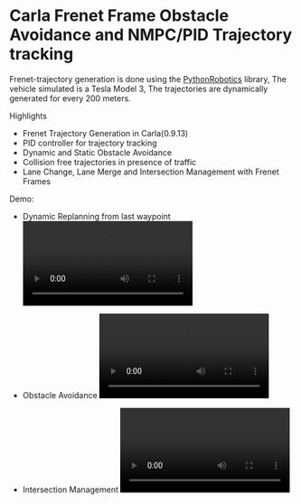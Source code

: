 # Carla Frenet Frame Obstacle Avoidance and NMPC/PID Trajectory tracking 


Frenet-trajectory generation is done using the [PythonRobotics](https://github.com/AtsushiSakai/PythonRobotics) library, The vehicle simulated is a Tesla Model 3, The trajectories are dynamically generated for every 200 meters. 

Highlights 
- Frenet Trajectory Generation in Carla(0.9.13) 
- PID controller for trajectory tracking 
- Dynamic and Static Obstacle Avoidance 
- Collision free trajectories in presence of traffic
- Lane Change, Lane Merge and Intersection Management with Frenet Frames 

Demo: 
- Dynamic Replanning from last waypoint
	 ![1](https://user-images.githubusercontent.com/2005601/226150780-088ee5b3-95b3-4a14-a410-02cced646d53.mp4)

- Obstacle Avoidance 
 	![2](https://user-images.githubusercontent.com/2005601/226150796-3aa8a498-545a-4628-acc8-7137262f9612.mp4)

- Intersection Management
	![3](https://user-images.githubusercontent.com/2005601/226150877-e10f4820-c39a-4691-9ea0-2adb3a39d9ef.mp4)


